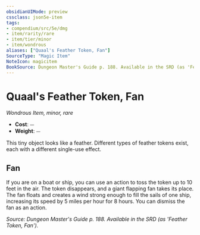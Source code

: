 ```yaml
---
obsidianUIMode: preview
cssclass: json5e-item
tags:
- compendium/src/5e/dmg
- item/rarity/rare
- item/tier/minor
- item/wondrous
aliases: ["Quaal's Feather Token, Fan"]
SourceType: "Magic Item"
NoteIcon: magicitem
BookSource: Dungeon Master's Guide p. 188. Available in the SRD (as 'Feather Token, Fan').
---
```

# Quaal's Feather Token, Fan
*Wondrous Item, minor, rare*  

- **Cost**: ⏤
- **Weight**: ⏤

This tiny object looks like a feather. Different types of feather tokens exist, each with a different single-use effect.

## Fan

If you are on a boat or ship, you can use an action to toss the token up to 10 feet in the air. The token disappears, and a giant flapping fan takes its place. The fan floats and creates a wind strong enough to fill the sails of one ship, increasing its speed by 5 miles per hour for 8 hours. You can dismiss the fan as an action.

*Source: Dungeon Master's Guide p. 188. Available in the SRD (as 'Feather Token, Fan').*